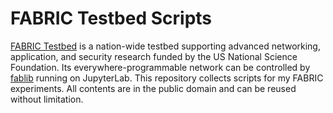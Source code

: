 # FABRIC Testbed Scripts

[FABRIC Testbed](https://fabric-testbed.net/) is a nation-wide testbed supporting advanced networking, application, and security research funded by the US National Science Foundation.
Its everywhere-programmable network can be controlled by [fablib](https://fabric-fablib.readthedocs.io/) running on JupyterLab.
This repository collects scripts for my FABRIC experiments.
All contents are in the public domain and can be reused without limitation.
